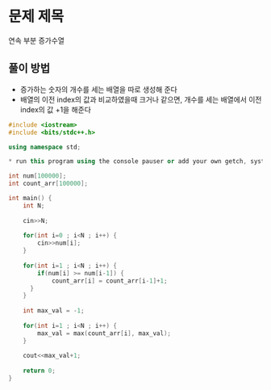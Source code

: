 # 문제 제목
연속 부분 증가수열
## 풀이 방법
- 증가하는 숫자의 개수를 세는 배열을 따로 생성해 준다
- 배열의 이전 index의 값과 비교하였을때 크거나 같으면, 개수를 세는 배열에서 이전 index의 값 +1을 해준다

```C++
#include <iostream>
#include <bits/stdc++.h>

using namespace std;

* run this program using the console pauser or add your own getch, system("pause") or input loop */

int num[100000];
int count_arr[100000];

int main() {
	int N;
	
	cin>>N;
	
	for(int i=0 ; i<N ; i++) {
		cin>>num[i];
	}
	
	for(int i=1 ; i<N ; i++) {
		if(num[i] >= num[i-1]) {
			count_arr[i] = count_arr[i-1]+1;
	  }
	}
	
	int max_val = -1;
	
	for(int i=1 ; i<N ; i++) {
		max_val = max(count_arr[i], max_val);	
	}
	
	cout<<max_val+1;
	
	return 0;
}
```
